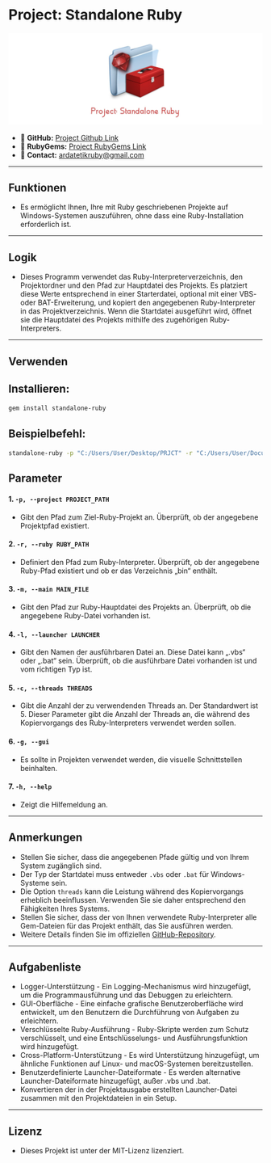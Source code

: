 # Project: Standalone Ruby

![Project Banner](images/banner.jpg)

- 🔗 **GitHub:** [Project Github Link](https://github.com/ardatetikbey/Standalone-Ruby)
- 🔗 **RubyGems:** [Project RubyGems Link](https://rubygems.org/gems/standalone-ruby)
- 🔗 **Contact:** ardatetikruby@gmail.com

---

## Funktionen

- Es ermöglicht Ihnen, Ihre mit Ruby geschriebenen Projekte auf Windows-Systemen auszuführen, ohne dass eine Ruby-Installation erforderlich ist.

---

## Logik

- Dieses Programm verwendet das Ruby-Interpreterverzeichnis, den Projektordner und den Pfad zur Hauptdatei des Projekts. Es platziert diese Werte entsprechend in einer Starterdatei, optional mit einer VBS- oder BAT-Erweiterung, und kopiert den angegebenen Ruby-Interpreter in das Projektverzeichnis. Wenn die Startdatei ausgeführt wird, öffnet sie die Hauptdatei des Projekts mithilfe des zugehörigen Ruby-Interpreters.

---

## Verwenden

## Installieren:

```bash
gem install standalone-ruby
```

## Beispielbefehl:

```bash
standalone-ruby -p "C:/Users/User/Desktop/PRJCT" -r "C:/Users/User/Documents/Ruby34-x64" -m "C:/Users/User/Desktop/myproject/main.rb" -l launcher1.vbs -c 10
```

## Parameter

#### 1. `-p, --project PROJECT_PATH`
- Gibt den Pfad zum Ziel-Ruby-Projekt an. Überprüft, ob der angegebene Projektpfad existiert.

#### 2. `-r, --ruby RUBY_PATH`
- Definiert den Pfad zum Ruby-Interpreter. Überprüft, ob der angegebene Ruby-Pfad existiert und ob er das Verzeichnis „bin“ enthält.

#### 3. `-m, --main MAIN_FILE`
- Gibt den Pfad zur Ruby-Hauptdatei des Projekts an. Überprüft, ob die angegebene Ruby-Datei vorhanden ist.

#### 4. `-l, --launcher LAUNCHER`
- Gibt den Namen der ausführbaren Datei an. Diese Datei kann „.vbs“ oder „.bat“ sein. Überprüft, ob die ausführbare Datei vorhanden ist und vom richtigen Typ ist.

#### 5. `-c, --threads THREADS`
- Gibt die Anzahl der zu verwendenden Threads an. Der Standardwert ist 5. Dieser Parameter gibt die Anzahl der Threads an, die während des Kopiervorgangs des Ruby-Interpreters verwendet werden sollen.

#### 6. `-g, --gui`
- Es sollte in Projekten verwendet werden, die visuelle Schnittstellen beinhalten.

#### 7. `-h, --help`
- Zeigt die Hilfemeldung an.

---

## Anmerkungen

  - Stellen Sie sicher, dass die angegebenen Pfade gültig und von Ihrem System zugänglich sind.  
  - Der Typ der Startdatei muss entweder `.vbs` oder `.bat` für Windows-Systeme sein.  
  - Die Option `threads` kann die Leistung während des Kopiervorgangs erheblich beeinflussen. Verwenden Sie sie daher entsprechend den Fähigkeiten Ihres Systems.
  - Stellen Sie sicher, dass der von Ihnen verwendete Ruby-Interpreter alle Gem-Dateien für das Projekt enthält, das Sie ausführen werden.
  - Weitere Details finden Sie im offiziellen [GitHub-Repository](https://github.com/ardatetikbey/Standalone-Ruby).  

---

## Aufgabenliste

  - Logger-Unterstützung - Ein Logging-Mechanismus wird hinzugefügt, um die Programmausführung und das Debuggen zu erleichtern.
  - GUI-Oberfläche - Eine einfache grafische Benutzeroberfläche wird entwickelt, um den Benutzern die Durchführung von Aufgaben zu erleichtern.
  - Verschlüsselte Ruby-Ausführung - Ruby-Skripte werden zum Schutz verschlüsselt, und eine Entschlüsselungs- und Ausführungsfunktion wird hinzugefügt.
  - Cross-Platform-Unterstützung - Es wird Unterstützung hinzugefügt, um ähnliche Funktionen auf Linux- und macOS-Systemen bereitzustellen.
  - Benutzerdefinierte Launcher-Dateiformate - Es werden alternative Launcher-Dateiformate hinzugefügt, außer .vbs und .bat.
  - Konvertieren der in der Projektausgabe erstellten Launcher-Datei zusammen mit den Projektdateien in ein Setup.

---

## Lizenz

- Dieses Projekt ist unter der MIT-Lizenz lizenziert.
